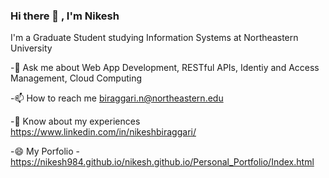 ### Hi there 👋 , I'm Nikesh
I'm a Graduate Student studying Information Systems at Northeastern University

-💬 Ask me about Web App Development, RESTful APIs, Identiy and Access Management, Cloud Computing

-📫 How to reach me biraggari.n@northeastern.edu

-📄 Know about my experiences https://www.linkedin.com/in/nikeshbiraggari/

-😄 My Porfolio - https://nikesh984.github.io/nikesh.github.io/Personal_Portfolio/Index.html


<!--
**Nikesh984/Nikesh984** is a ✨ _special_ ✨ repository because its `README.md` (this file) appears on your GitHub profile.

Here are some ideas to get you started:

- 🔭 I’m currently working on ...
- 🌱 I’m currently learning ...
- 👯 I’m looking to collaborate on ...
- 🤔 I’m looking for help with ...
- 💬 Ask me about ...
- 📫 How to reach me: ...
- 😄 Pronouns: ...
- ⚡ Fun fact: ...
-->
